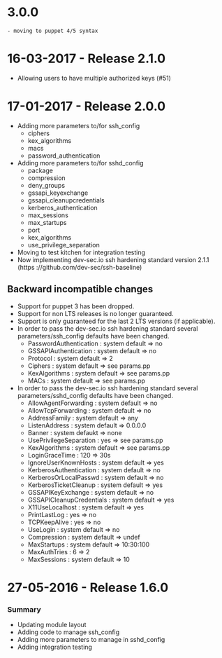 # 3.0.0

    - moving to puppet 4/5 syntax

# 16-03-2017 - Release 2.1.0
- Allowing users to have multiple authorized keys (#51)

# 17-01-2017 - Release 2.0.0

- Adding more parameters to/for ssh_config
    - ciphers
    - kex_algorithms
    - macs
    - password_authentication
- Adding more parameters to/for sshd_config
    - package
    - compression
    - deny_groups
    - gssapi_keyexchange
    - gssapi_cleanupcredentials
    - kerberos_authentication
    - max_sessions
    - max_startups
    - port
    - kex_algorithms
    - use_privilege_separation
- Moving to test kitchen for integration testing
- Now implementing dev-sec.io ssh hardening standard version 2.1.1 (https ://github.com/dev-sec/ssh-baseline)

## Backward incompatible changes
- Support for puppet 3 has been dropped.
- Support for non LTS releases is no longer guaranteed.
- Support is only guaranteed for the last 2 LTS versions (if applicable).
- In order to pass the dev-sec.io ssh hardening standard several parameters/ssh_config defaults have been changed.
    - PasswordAuthentication : system default => no
    - GSSAPIAuthentication : system default => no
    - Protocol : system default => 2
    - Ciphers : system default => see params.pp
    - KexAlgorithms : system default => see params.pp
    - MACs : system default => see params.pp
- In order to pass the dev-sec.io ssh hardening standard several parameters/sshd_config defaults have been changed.
    - AllowAgentForwarding : system default => no
    - AllowTcpForwarding : system default => no
    - AddressFamily : system default => any
    - ListenAddress : system default => 0.0.0.0
    - Banner : system defaukt => none
    - UsePrivilegeSeparation : yes => see params.pp
    - KexAlgorithms : system default => see params.pp
    - LoginGraceTime : 120 => 30s
    - IgnoreUserKnownHosts : system default => yes
    - KerberosAuthentication : system default => no
    - KerberosOrLocalPasswd : system default => no
    - KerberosTicketCleanup : system default => yes
    - GSSAPIKeyExchange : system default => no
    - GSSAPICleanupCredentials : system default => yes
    - X11UseLocalhost : system default => yes
    - PrintLastLog : yes => no
    - TCPKeepAlive : yes => no
    - UseLogin : system default => no
    - Compression : system default => undef
    - MaxStartups : system default => 10:30:100
    - MaxAuthTries : 6 => 2
    - MaxSessions : system default => 10

# 27-05-2016 - Release 1.6.0
### Summary
- Updating module layout
- Adding code to manage ssh_config
- Adding more parameters to manage in sshd_config
- Adding integration testing
